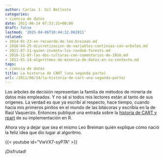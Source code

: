 ```yaml
---
author: Carlos J. Gil Bellosta
categories:
- ciencia de datos
date: 2011-06-14 07:53:21+00:00
draft: false
lastmod: '2025-04-06T18:44:32.062811'
related:
- 2014-01-23-en-recuerdo-de-leo-breiman.md
- 2016-04-25-discretizacion-de-variables-continuas-con-arboles.md
- 2021-07-21-quien-invento-los-random-forests.md
- 2016-11-07-las-dos-culturas-con-comentarios-de-2016.md
- 2011-01-14-algoritmos-de-mineria-de-datos-en-su-contexto.md
tags:
- ciencia de datos
title: La historia de CART (una segunda parte)
url: /2011/06/14/la-historia-de-cart-una-segunda-parte/
---
```


Los árboles de decisión representan la familia de métodos de minería de datos más empleados. Y no sé si todos mis lectores están al tanto de sus orígenes. La verdad es que ya escribí al respecto, hace tiempo, cuando hacía mis primeros pinitos en el mundo de las bitácoras y escribía en la de Raúl Vaquerizo. Entonces publiqué una entrada sobre la [historia de CART y rpart](http://analisisydecision.es/sobre-la-historia-de-cart-y-rpart/) de su implementación en R.

Ahora voy a dejar que sea el mismo Leo Breiman quién explique cómo nació la feliz idea que dio lugar al algoritmo.

{{< youtube id="VwVX7-syP7A" >}}

¡Disfrutad!